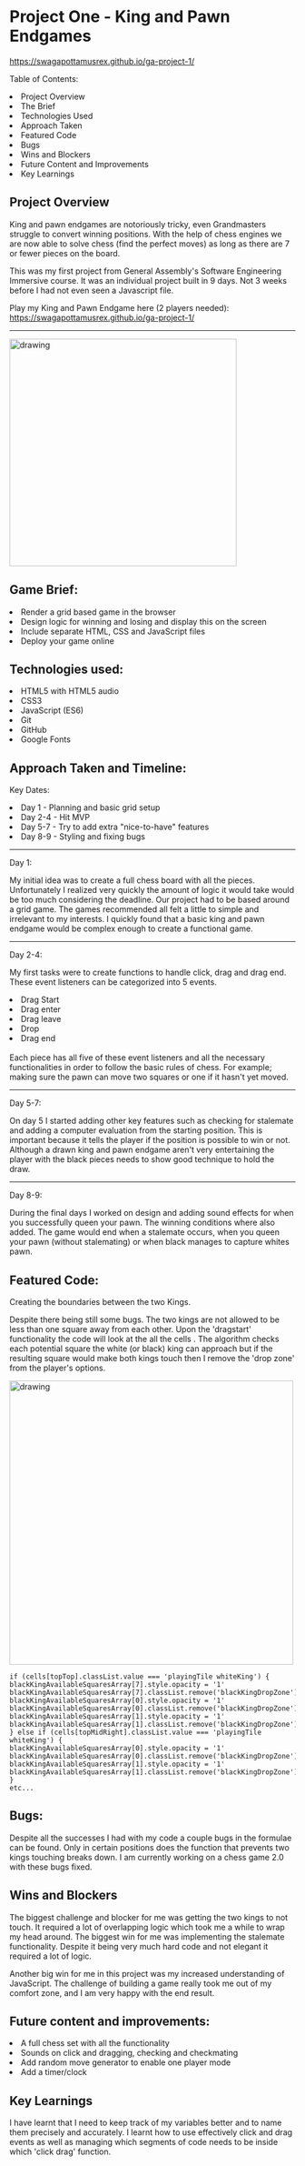 # Project One - King and Pawn Endgames

https://swagapottamusrex.github.io/ga-project-1/

Table of Contents:

<li>Project Overview</li>
<li>The Brief</li>
<li>Technologies Used</li>
<li>Approach Taken</li>
<li>Featured Code</li>
<li>Bugs</li>
<li>Wins and Blockers</li>
<li>Future Content and Improvements</li>
<li>Key Learnings</li>

## Project Overview
King and pawn endgames are notoriously tricky, even Grandmasters struggle to convert winning positions. With the help of chess engines we are now able to solve chess (find the perfect moves) as long as there are 7 or fewer pieces on the board. 

This was my first project from General Assembly's Software Engineering Immersive course. It was an individual project built in 9 days. Not 3 weeks before I had not even seen a Javascript file.

Play my King and Pawn Endgame here (2 players needed): 
<br>
https://swagapottamusrex.github.io/ga-project-1/
<hr>
<img src="./chessscreenshot.png" alt="drawing" width="400"/>


## Game Brief:
<li>Render a grid based game in the browser</li>
<li>Design logic for winning and losing and display this on the screen</li>
<li>Include separate HTML, CSS and JavaScript files</li>
<li>Deploy your game online</li>

## Technologies used:
<li>HTML5 with HTML5 audio</li>
<li>CSS3</li>
<li>JavaScript (ES6)</li>
<li>Git</li>
<li>GitHub</li>
<li>Google Fonts</li>


## Approach Taken and Timeline:
Key Dates:

<li>Day 1 - Planning and basic grid setup</li>
<li>Day 2-4 - Hit MVP</li>
<li>Day 5-7 - Try to add extra "nice-to-have" features</li>
<li>Day 8-9 - Styling and fixing bugs</li>



<hr>
Day 1: 

My initial idea was to create a full chess board with all the pieces. Unfortunately I realized very quickly the amount of logic it would take would be too much considering the deadline. Our project had to be based around a grid game. The games recommended all felt a little to simple and irrelevant to my interests. I quickly found that a basic king and pawn endgame would be complex enough to create a functional game.
<hr>
Day 2-4:

My first tasks were to create functions to handle click, drag and drag end. These event listeners can be categorized into 5 events. 
<br>
<li>Drag Start</li>
<li>Drag enter</li>
<li>Drag leave</li>
<li>Drop</li>
<li>Drag end</li>
<br>
Each piece has all five of these event listeners and all the necessary functionalities in order to follow the basic rules of chess. For example; making sure the pawn can move two squares or one if it hasn't yet moved. 

<hr>
Day 5-7:

On day 5 I started adding other key features such as checking for stalemate and adding a computer evaluation from the starting position. This is important because it tells the player if the position is possible to win or not. Although a drawn king and pawn endgame aren't very entertaining the player with the black pieces needs to show good technique to hold the draw. 
<hr>
Day 8-9:

During the final days I worked on design and adding sound effects for when you successfully queen your pawn. The winning conditions where also added. The game would end when a stalemate occurs, when you queen your pawn (without stalemating) or when black manages to capture whites pawn.


## Featured Code:
Creating the boundaries between the two Kings.

Despite there being still some bugs. The two kings are not allowed to be less than one square away from each other. Upon the 'dragstart' functionality the code will look at the all the cells . The algorithm checks each potential square the white (or black) king can approach but if the resulting square would make both kings touch then I remove the 'drop zone' from the player's options.

<img src="./kisskingsscreenshot.png" alt="drawing" width="500"/>

    if (cells[topTop].classList.value === 'playingTile whiteKing') {
    blackKingAvailableSquaresArray[7].style.opacity = '1'
    blackKingAvailableSquaresArray[7].classList.remove('blackKingDropZone')
    blackKingAvailableSquaresArray[0].style.opacity = '1'
    blackKingAvailableSquaresArray[0].classList.remove('blackKingDropZone')
    blackKingAvailableSquaresArray[1].style.opacity = '1'
    blackKingAvailableSquaresArray[1].classList.remove('blackKingDropZone')
    } else if (cells[topMidRight].classList.value === 'playingTile whiteKing') {
    blackKingAvailableSquaresArray[0].style.opacity = '1'
    blackKingAvailableSquaresArray[0].classList.remove('blackKingDropZone')
    blackKingAvailableSquaresArray[1].style.opacity = '1'
    blackKingAvailableSquaresArray[1].classList.remove('blackKingDropZone')
    } 
    etc...

## Bugs:
Despite all the successes I had with my code a couple bugs in the formulae can be found. Only in certain positions does the function that prevents two kings touching breaks down. I am currently working on a chess game 2.0 with these bugs fixed.
## Wins and Blockers
The biggest challenge and blocker for me was getting the two kings to not touch. It required a lot of overlapping logic which took me a while to wrap my head around.
The biggest win for me was implementing the stalemate functionality. Despite it being very much hard code and not elegant it required a lot of logic. 

Another big win for me in this project was my increased understanding of JavaScript. The challenge of building a game really took me out of my comfort zone, and I am very happy with the end result.
## Future content and improvements:
<li>A full chess set with all the functionality</li>
<li>Sounds on click and dragging, checking and checkmating</li>
<li>Add random move generator to enable one player mode</li>
<li>Add a timer/clock</li>

## Key Learnings
I have learnt that I need to keep track of my variables better and to name them precisely and accurately. I learnt how to use effectively click and drag events as well as managing which segments of code needs to be inside which 'click drag' function.
